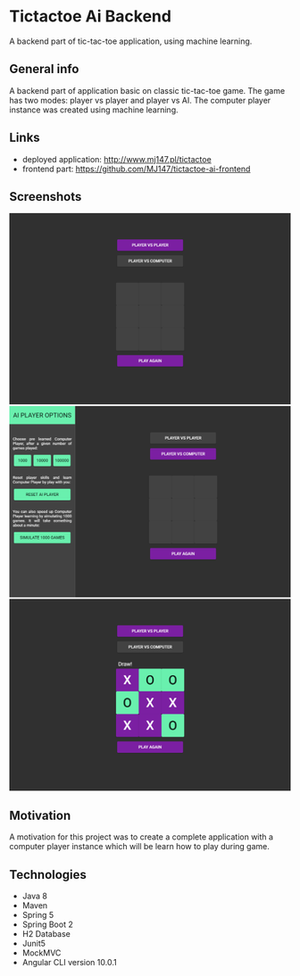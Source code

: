 # Tictactoe Ai Backend
A backend part of tic-tac-toe application, using machine learning.

## General info
A backend part of application basic on classic tic-tac-toe game. The game has two modes: player vs player and player vs AI.
The computer player instance was created using machine learning.  

## Links
* deployed application: http://www.mj147.pl/tictactoe
* frontend part: https://github.com/MJ147/tictactoe-ai-frontend

## Screenshots
![player vs player mode](https://raw.githubusercontent.com/MJ147/tictactoe-ai-frontend/master/screenshots/1.png)
![player vs computer mode](https://github.com/MJ147/tictactoe-ai-frontend/raw/master/screenshots/2.png)
![play example](https://github.com/MJ147/tictactoe-ai-frontend/raw/master/screenshots/3.png)

## Motivation
A motivation for this project was to create a complete application with a computer player instance which will be learn how to play during game.

## Technologies
* Java 8
* Maven
* Spring 5
* Spring Boot 2
* H2 Database
* Junit5
* MockMVC
* Angular CLI version 10.0.1
